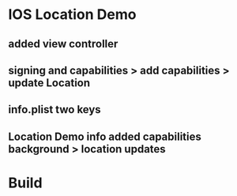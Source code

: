 # IOS Location Demo

## added view controller

## signing and capabilities > add capabilities > update Location

## info.plist two keys

## Location Demo info added capabilities background > location updates

# Build